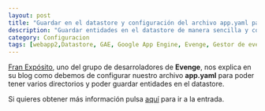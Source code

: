 ```yaml
---
layout: post
title: "Guardar en el datastore y configuración del archivo app.yaml para GAE "
description: "Guardar entidades en el datastore de manera sencilla y configurar el archivo app.yaml para poer tener varios directorios."
category: Configuracion
tags: [webapp2,Datastore, GAE, Google App Engine, Evenge, Gestor de eventos, Python]
---
```

[Fran Expósito](http://www.franexposito.es), uno del grupo de desarroladores de **Evenge**, nos explica en su blog como debemos de configurar nuestro archivo **app.yaml** para poder tener varios directorios y poder guardar entidades en el datastore.

Si quieres obtener más información pulsa [aquí](http://franexposito.es/gae/2014/11/21/guardar-en-el-datastore-y-configuracion-del-archivo-appyaml-para-gae/) para ir a la entrada.
